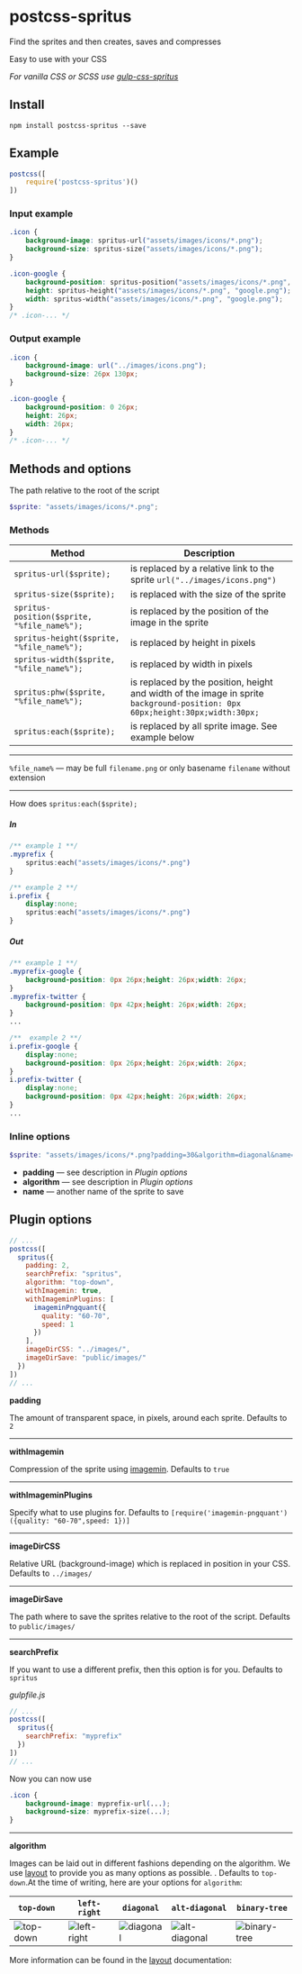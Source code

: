 # postcss-spritus

Find the sprites and then creates, saves and compresses

Easy to use with your CSS

*For vanilla CSS or SCSS use [gulp-css-spritus](https://www.npmjs.com/package/gulp-css-spritus)*

## Install
```
npm install postcss-spritus --save
```
## Example
```javascript
postcss([
    require('postcss-spritus')()
])
```
### Input example
```css
.icon {
    background-image: spritus-url("assets/images/icons/*.png");
    background-size: spritus-size("assets/images/icons/*.png");
}

.icon-google {
    background-position: spritus-position("assets/images/icons/*.png", "google.png");
    height: spritus-height("assets/images/icons/*.png", "google.png");
    width: spritus-width("assets/images/icons/*.png", "google.png");
}
/* .icon-... */
```
### Output example
```css
.icon {
    background-image: url("../images/icons.png");
    background-size: 26px 130px;
}

.icon-google {
    background-position: 0 26px;
    height: 26px;
    width: 26px;
}
/* .icon-... */
```
## Methods and options
The path relative to the root of the script
```scss
$sprite: "assets/images/icons/*.png";
```

### Methods

Method | Description
------ | -----------
`spritus-url($sprite);` | is replaced by a relative link to the sprite `url("../images/icons.png")`
`spritus-size($sprite);` | is replaced with the size of the sprite
`spritus-position($sprite, "%file_name%");` | is replaced by the position of the image in the sprite
`spritus-height($sprite, "%file_name%");` | is replaced by height in pixels
`spritus-width($sprite, "%file_name%");` | is replaced by width in pixels
`spritus:phw($sprite, "%file_name%");` | is replaced by the position, height and width of the image in sprite `background-position: 0px 60px;height:30px;width:30px;`
`spritus:each($sprite);` | is replaced by all sprite image. See example below
***
`%file_name%` — may be full `filename.png` or only basename `filename` without extension
***
How does `spritus:each($sprite);`
##### In
```css
/** example 1 **/
.myprefix {
    spritus:each("assets/images/icons/*.png")
}

/** example 2 **/
i.prefix {
    display:none;
    spritus:each("assets/images/icons/*.png")
}
```
##### Out

```css
/** example 1 **/
.myprefix-google {
    background-position: 0px 26px;height: 26px;width: 26px;
}
.myprefix-twitter {
    background-position: 0px 42px;height: 26px;width: 26px;
}
...

/**  example 2 **/
i.prefix-google {
    display:none;
    background-position: 0px 26px;height: 26px;width: 26px;
}
i.prefix-twitter {
    display:none;
    background-position: 0px 42px;height: 26px;width: 26px;
}
...
```

### Inline options
```scss
$sprite: "assets/images/icons/*.png?padding=30&algorithm=diagonal&name=newicons";
```
- **padding** — see description in *Plugin options*
- **algorithm** — see description in *Plugin options*
- **name** — another name of the sprite to save


## Plugin options
```javascript
// ...
postcss([
  spritus({
    padding: 2,
    searchPrefix: "spritus",
    algorithm: "top-down",
    withImagemin: true,
    withImageminPlugins: [
      imageminPngquant({
        quality: "60-70",
        speed: 1
      })
    ],
    imageDirCSS: "../images/",
    imageDirSave: "public/images/"
  })
])
// ...
``` 
**padding** 

The amount of transparent space, in pixels, around each sprite. Defaults to `2`

***

**withImagemin**

Compression of the sprite using [imagemin][]. Defaults to `true`

***
**withImageminPlugins** 

Specify what to use plugins for. Defaults to `[require('imagemin-pngquant')({quality: "60-70",speed: 1})]`

***
**imageDirCSS**

Relative URL (background-image) which is replaced in position in your CSS. Defaults to `../images/`


***
**imageDirSave**

The path where to save the sprites relative to the root of the script. Defaults to `public/images/`

***
**searchPrefix**

If you want to use a different prefix, then this option is for you.
Defaults to `spritus`

*gulpfile.js*

```javascript
// ...
postcss([
  spritus({
    searchPrefix: "myprefix"
  })
])
// ...
```
Now you can now use

```css
.icon {
    background-image: myprefix-url(...);
    background-size: myprefix-size(...);
}
```

***
**algorithm**

Images can be laid out in different fashions depending on the algorithm. We use [layout][] to provide you as many options as possible. . Defaults to `top-down`.At the time of writing, here are your options for `algorithm`:

[layout]: https://github.com/twolfson/layout
[imagemin]: https://github.com/imagemin/imagemin

|         `top-down`        |          `left-right`         |         `diagonal`        |           `alt-diagonal`          |          `binary-tree`          |
|---------------------------|-------------------------------|---------------------------|-----------------------------------|---------------------------------|
| ![top-down][top-down-img] | ![left-right][left-right-img] | ![diagonal][diagonal-img] | ![alt-diagonal][alt-diagonal-img] | ![binary-tree][binary-tree-img] |

[top-down-img]: https://raw.githubusercontent.com/twolfson/layout/2.0.2/docs/top-down.png
[left-right-img]: https://raw.githubusercontent.com/twolfson/layout/2.0.2/docs/left-right.png
[diagonal-img]: https://raw.githubusercontent.com/twolfson/layout/2.0.2/docs/diagonal.png
[alt-diagonal-img]: https://raw.githubusercontent.com/twolfson/layout/2.0.2/docs/alt-diagonal.png
[binary-tree-img]: https://raw.githubusercontent.com/twolfson/layout/2.0.2/docs/binary-tree.png

More information can be found in the [layout][] documentation: